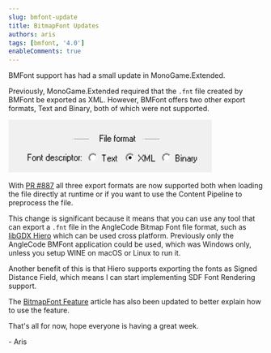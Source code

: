 ```yaml
---
slug: bmfont-update
title: BitmapFont Updates
authors: aris
tags: [bmfont, '4.0']
enableComments: true
---
```


BMFont support has had a small update in MonoGame.Extended.

<!-- trunicated -->

Previously, MonoGame.Extended required that the `.fnt` file created by BMFont be exported as XML. However, BMFont offers two other export formats, Text and Binary, both of which were not supported.  

![BMFont File Format Options](./bmfont-file-format.png)

With [PR #887](https://github.com/craftworkgames/MonoGame.Extended/pull/887) all three export formats are now supported both when loading the file directly at runtime or if you want to use the Content Pipeline to preprocess the file.

This change is significant because it means that you can use any tool that can export a `.fnt` file in the AngleCode Bitmap Font file format, such as [libGDX Hiero](https://libgdx.com/wiki/tools/hiero) which can be used cross platform.  Previously only the AngleCode BMFont application could be used, which was Windows only, unless you setup WINE on macOS or Linux to run it.

Another benefit of this is that Hiero supports exporting the fonts as Signed Distance Field, which means I can start implementing SDF Font Rendering support.

The [BitmapFont Feature](../../../docs/features/bitmap-font/bitmap-font.md) article has also been updated to better explain how to use the feature. 

That's all for now, hope everyone is having a great week.

\- Aris